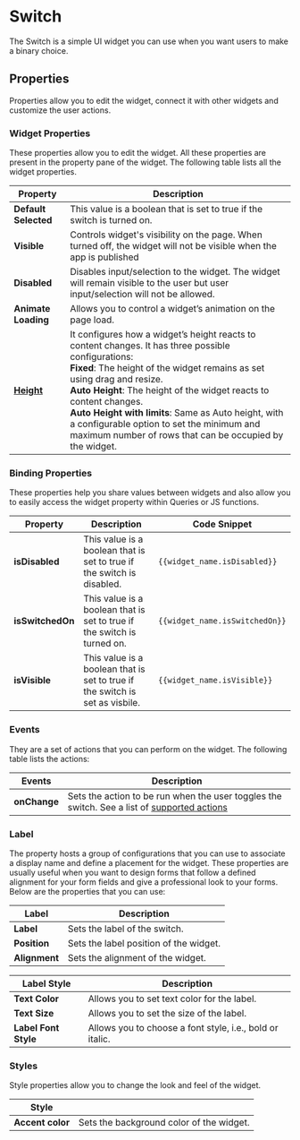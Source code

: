 # Switch

The Switch is a simple UI widget you can use when you want users to make a binary choice.

<VideoEmbed host="youtube" videoId="5kNWJ9mtlOw" title="How to use Switch Widget" caption="How to use Switch Widget"/>

## Properties

Properties allow you to edit the widget, connect it with other widgets and customize the user actions.

### Widget Properties

These properties allow you to edit the widget. All these properties are present in the property pane of the widget. The following table lists all the widget properties.

| Property             | Description                                                                                                                      |
| -------------------- | -------------------------------------------------------------------------------------------------------------------------------- |
| **Default Selected** | This value is a boolean that is set to true if the switch is turned on.                                                          |
| **Visible**          | Controls widget's visibility on the page. When turned off, the widget will not be visible when the app is published              |
| **Disabled**         | Disables input/selection to the widget. The widget will remain visible to the user but user input/selection will not be allowed. |
| **Animate Loading**  | Allows you to control a widget’s animation on the page load.                                                                     |
| [**Height**](/reference/widgets/#height)        | It configures how a widget’s height reacts to content changes. It has three possible configurations:<br/>**Fixed**: The height of the widget remains as set using drag and resize.<br/>**Auto Height**: The height of the widget reacts to content changes.<br/>  **Auto Height with limits**: Same as Auto height, with a configurable option to set the minimum and maximum number of rows that can be occupied by the widget.                                      |

### Binding Properties

These properties help you share values between widgets and also allow you to easily access the widget property within Queries or JS functions.

| Property         | Description                                                                  | Code Snippet                   |
| ---------------- | ---------------------------------------------------------------------------- | ------------------------------ |
| **isDisabled**   | This value is a boolean that is set to true if the switch is disabled.       | `{{widget_name.isDisabled}}`   |
| **isSwitchedOn** | This value is a boolean that is set to true if the switch is turned on.      | `{{widget_name.isSwitchedOn}}` |
| **isVisible**    | This value is a boolean that is set to true if the switch is set as visbile. | `{{widget_name.isVisible}}`    |

### Events

They are a set of actions that you can perform on the widget. The following table lists the actions:

| Events       | Description                                                                                                                          |
| ------------ | ------------------------------------------------------------------------------------------------------------------------------------ |
| **onChange** | Sets the action to be run when the user toggles the switch. See a list of [supported actions](../appsmith-framework/widget-actions/) |

### Label

The property hosts a group of configurations that you can use to associate a display name and define a placement for the widget. These properties are usually useful when you want to design forms that follow a defined alignment for your form fields and give a professional look to your forms. Below are the properties that you can use:

| Label         | Description                            |
| ------------- | -------------------------------------- |
| **Label**     | Sets the label of the switch.          |
| **Position**  | Sets the label position of the widget. |
| **Alignment** | Sets the alignment of the widget.      |

| Label Style          | Description                                              |
| -------------------- | -------------------------------------------------------- |
| **Text Color**       | Allows you to set text color for the label.              |
| **Text Size**        | Allows you to set the size of the label.                 |
| **Label Font Style** | Allows you to choose a font style, i.e., bold or italic. |

### Styles

Style properties allow you to change the look and feel of the widget.

| Style            |                                          |
| ---------------- | ---------------------------------------- |
| **Accent color** | Sets the background color of the widget. |
